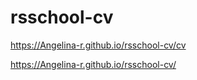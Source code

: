 # rsschool-cv
https://Angelina-r.github.io/rsschool-cv/cv

https://Angelina-r.github.io/rsschool-cv/